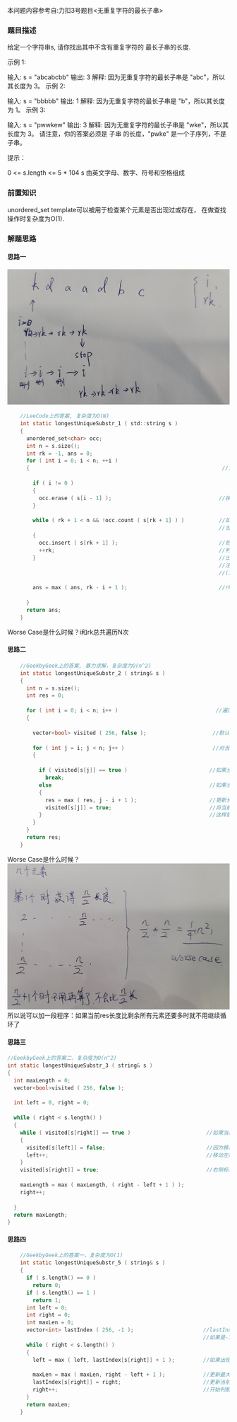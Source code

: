 本问题内容参考自:力扣3号题目<无重复字符的最长子串>

### 题目描述
给定一个字符串s, 请你找出其中不含有重复字符的 最长子串的长度.

示例 1:

输入: s = "abcabcbb"
输出: 3 
解释: 因为无重复字符的最长子串是 "abc"，所以其长度为 3。
示例 2:

输入: s = "bbbbb"
输出: 1
解释: 因为无重复字符的最长子串是 "b"，所以其长度为 1。
示例 3:

输入: s = "pwwkew"
输出: 3
解释: 因为无重复字符的最长子串是 "wke"，所以其长度为 3。
     请注意，你的答案必须是 子串 的长度，"pwke" 是一个子序列，不是子串。


提示：

0 <= s.length <= 5 * 104
s 由英文字母、数字、符号和空格组成

### 前置知识
unordered_set template可以被用于检查某个元素是否出现过或存在， 在做查找操作时复杂度为O(1).

### 解题思路
#### 思路一
![Pic1.jpg](../Code_Basic/Images/Pic1.jpg)
```c
    //LeeCode上的答案, 复杂度为O(N)
    int static longestUniqueSubstr_1 ( std::string s )
    {
      unordered_set<char> occ;
      int n = s.size();
      int rk = -1, ans = 0;
      for ( int i = 0; i < n; ++i )
      {                                                             //对给定的字符串从头到尾逐个字符遍历

        if ( i != 0 )
        {
          occ.erase ( s[i - 1] );                                  //抹除i的前一个元素
        }

        while ( rk + 1 < n && !occ.count ( s[rk + 1] ) )           //如果当前元素的下一个不是最后一个,并且
                                                                   //当前元素的下一个元素没有出现过
        {
          occ.insert ( s[rk + 1] );                                //把当前元素纳入已有元素的列表
          ++rk;                                                    //判断下一个
        }                                                          //出循环的时候就是有重复元素的时候,
                                                                   //注意这个时候rk停住了,会一直删除最靠前的元素直到rk指向的元素没有重复的为止
                                                                   //(i一直加,erase一直删除,直到occ里面没有重复元素了)

        ans = max ( ans, rk - i + 1 );                             //rk-i+1为当前包含不重复字符的字符串长度

      }
      return ans;
    }
```
Worse Case是什么时候？i和rk总共遍历N次
#### 思路二
```c
    //GeekbyGeek上的答案, 暴力求解，复杂度为O(n^2)
    int static longestUniqueSubstr_2 ( string& s )
    {
      int n = s.size();
      int res = 0;

      for ( int i = 0; i < n; i++ )                               //遍历每一个元素，计算以第i个元素作为起始时能获得的最大长度
      {

        vector<bool> visited ( 256, false );                     //默认最多存储256个元素，char字符最大值256

        for ( int j = i; j < n; j++ )                            //对当前元素后面的所有元素逐个判断，目标获取最长长度
        {

          if ( visited[s[j]] == true )                          //如果当前元素已经有了，直接跳出，说明以第i个元素为起始的最大长度判断完了
            break;
          else                                                  //如果当前元素没有出现过
          {
            res = max ( res, j - i + 1 );                       //更新长度最大值
            visited[s[j]] = true;                               //将当前元素标记为已经存在
          }                                                     //这样就算出了以第i个元素为起始时最长的长度
        }
      }
      return res;
    }
```
Worse Case是什么时候？
![Pic2.jpg](../Code_Basic/Images/Pic2.jpg)
所以说可以加一段程序：如果当前res长度比剩余所有元素还要多时就不用继续循环了
#### 思路三
```c
//GeekbyGeek上的答案二，复杂度为O(n^2)
int static longestUniqueSubstr_3 ( string& s )
{
  int maxLength = 0;
  vector<bool>visited ( 256, false );

  int left = 0, right = 0;

  while ( right < s.length() )
  {
    while ( visited[s[right]] == true )                        //如果当前右侧位置元素已经存在，则一直向右移动左侧元素，直到将当前位置元素移出
    {
      visited[s[left]] = false;                                //因为移动了右侧标记，所以需要将当前位置标记为不存在
      left++;                                                  //移动左侧标记，直到将当前与右侧位置重复的左侧元素移出
    }
    visited[s[right]] = true;                                  //右侧标记过的元素，标记为已读

    maxLength = max ( maxLength, ( right - left + 1 ) );
    right++;

  }
  return maxLength;
}
```
#### 思路四
```c
    //GeekbyGeek上的答案一，复杂度为O(1)
    int static longestUniqueSubstr_5 ( string& s )
    {
      if ( s.length() == 0 )
        return 0;
      if ( s.length() == 1 )
        return 1;
      int left = 0;
      int right = 0;
      int maxLen = 0;
      vector<int> lastIndex ( 256, -1 );                      //lastIndex表示各个字符在s中最后出现的位置
                                                              //如果是-1表示当前字符没有出现过
      while ( right < s.length() )
      {
        left = max ( left, lastIndex[s[right]] + 1 );         //如果出现过则只能取当前位置的下一个，或者是left更往后的一个

        maxLen = max ( maxLen, right - left + 1 );            //更新最大长度
        lastIndex[s[right]] = right;                          //更新当前s中对应元素出现的位置
        right++;                                              //开始判断下一个
      }
      return maxLen;
    }
```
